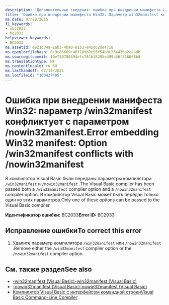 ```yaml
---
description: 'Дополнительные сведения: ошибка при внедрении манифеста Win32: Параметр/win32manifest конфликтует с/nowin32manifest'
title: 'Ошибка при внедрении манифеста Win32: Параметр-win32manifest конфликтует с-nowin32manifest'
ms.date: 07/20/2015
f1_keywords:
- vbc2033
- bc2033
helpviewer_keywords:
- BC2033
ms.assetid: e921b34a-1ab3-4ba0-81b3-e45c62de4718
ms.openlocfilehash: 0c9c86669c46f109d2e95f54b8c234436a2caadb
ms.sourcegitcommit: 10e719780594efc781b15295e499c66f316068b8
ms.translationtype: MT
ms.contentlocale: ru-RU
ms.lasthandoff: 02/14/2021
ms.locfileid: "100427405"
---
```

# <a name="error-embedding-win32-manifest-option-win32manifest-conflicts-with-nowin32manifest"></a><span data-ttu-id="4b100-103">Ошибка при внедрении манифеста Win32: параметр /win32manifest конфликтует с параметром /nowin32manifest.</span><span class="sxs-lookup"><span data-stu-id="4b100-103">Error embedding Win32 manifest: Option /win32manifest conflicts with /nowin32manifest</span></span>

<span data-ttu-id="4b100-104">В компилятор Visual Basic были переданы параметры компилятора `/win32manifest` и `/nowin32manifest` .</span><span class="sxs-lookup"><span data-stu-id="4b100-104">The Visual Basic compiler has been passed both a `/win32manifest` compiler option and a `/nowin32manifest` compiler option.</span></span> <span data-ttu-id="4b100-105">В компилятор Visual Basic может быть передан только один из этих параметров.</span><span class="sxs-lookup"><span data-stu-id="4b100-105">Only one of these options can be passed to the Visual Basic compiler.</span></span>  
  
 <span data-ttu-id="4b100-106">**Идентификатор ошибки:** BC2033</span><span class="sxs-lookup"><span data-stu-id="4b100-106">**Error ID:** BC2033</span></span>  
  
## <a name="to-correct-this-error"></a><span data-ttu-id="4b100-107">Исправление ошибки</span><span class="sxs-lookup"><span data-stu-id="4b100-107">To correct this error</span></span>  
  
1. <span data-ttu-id="4b100-108">Удалите параметр компилятора `/win32manifest` или `/nowin32manifest` .</span><span class="sxs-lookup"><span data-stu-id="4b100-108">Remove either the `/win32manifest` compiler option or the `/nowin32manifest` compiler option.</span></span>  
  
## <a name="see-also"></a><span data-ttu-id="4b100-109">См. также раздел</span><span class="sxs-lookup"><span data-stu-id="4b100-109">See also</span></span>

- [<span data-ttu-id="4b100-110">-win32manifest (Visual Basic)</span><span class="sxs-lookup"><span data-stu-id="4b100-110">-win32manifest (Visual Basic)</span></span>](../reference/command-line-compiler/win32manifest.md)
- [<span data-ttu-id="4b100-111">-nowin32manifest (Visual Basic)</span><span class="sxs-lookup"><span data-stu-id="4b100-111">-nowin32manifest (Visual Basic)</span></span>](../reference/command-line-compiler/nowin32manifest.md)
- [<span data-ttu-id="4b100-112">Компилятор Visual Basic с интерфейсом командной строки</span><span class="sxs-lookup"><span data-stu-id="4b100-112">Visual Basic Command-Line Compiler</span></span>](../reference/command-line-compiler/index.md)
